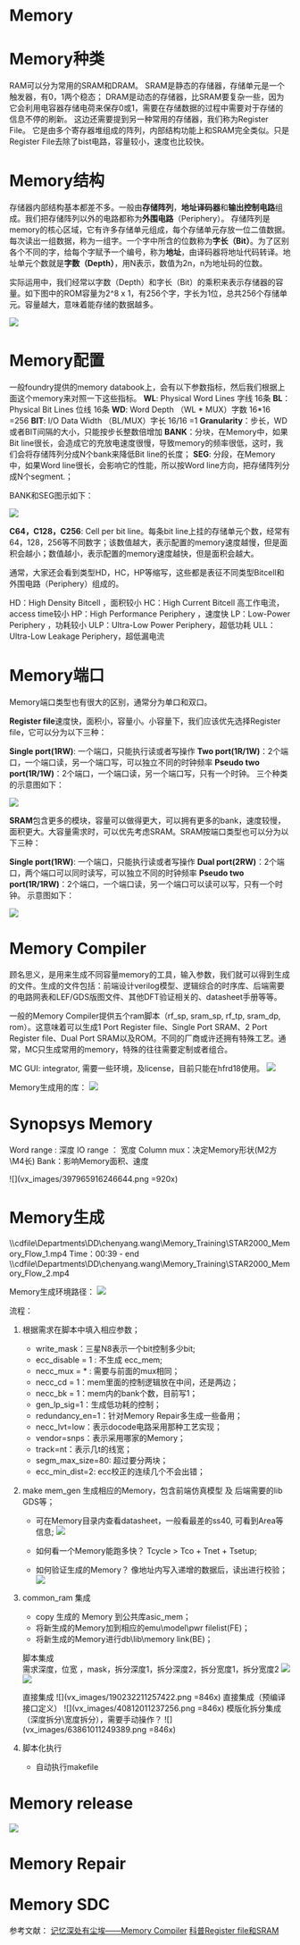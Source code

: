 # Memory

# Memory种类

RAM可以分为常用的SRAM和DRAM。
SRAM是静态的存储器，存储单元是一个触发器，有0，1两个稳态；
DRAM是动态的存储器，比SRAM要复杂一些，因为它会利用电容器存储电荷来保存0或1，需要在存储数据的过程中需要对于存储的信息不停的刷新。
 这边还需要提到另一种常用的存储器，我们称为Register File。 它是由多个寄存器堆组成的阵列，内部结构功能上和SRAM完全类似。只是Register File去除了bist电路，容量较小，速度也比较快。

# Memory结构

存储器内部结构基本都差不多。一般由**存储阵列**，**地址译码器**和**输出控制电路**组成。我们把存储阵列以外的电路都称为**外围电路**（Periphery）。
存储阵列是memory的核心区域，它有许多存储单元组成，每个存储单元存放一位二值数据。每次读出一组数据，称为一组字。一个字中所含的位数称为**字长（Bit）**。为了区别各个不同的字，给每个字赋予一个编号，称为**地址**，由译码器将地址代码转译。地址单元个数就是**字数（Depth）**，用N表示，数值为2n，n为地址码的位数。

实际运用中，我们经常以字数（Depth）和字长（Bit）的乘积来表示存储器的容量。如下图中的ROM容量为2^8 x 1，有256个字，字长为1位，总共256个存储单元。容量越大，意味着能存储的数据越多。

![](vx_images/566424513249387.png)

# Memory配置

一般foundry提供的memory databook上，会有以下参数指标，然后我们根据上面这个memory来对照一下这些指标。
**WL**: Physical Word Lines 字线  16条
**BL**：Physical Bit Lines  位线   16条
**WD**: Word Depth （WL * MUX）字数   16*16 =256
**BIT**: I/O Data Width （BL/MUX）字长   16/16 =1
**Granularity**：步长，WD或者BIT间隔的大小，只能按步长整数倍增加
**BANK**：分块，在Memory中，如果Bit line很长，会造成它的充放电速度很慢，导致memory的频率很低，这时，我们会将存储阵列分成N个bank来降低Bit line的长度；
**SEG**: 分段，在Memory中，如果Word line很长，会影响它的性能，所以按Word line方向，把存储阵列分成N个segment.；

 BANK和SEG图示如下：
 
![](vx_images/325195113237254.png)


**C64，C128，C256**: Cell per bit line。每条bit line上挂的存储单元个数，经常有64，128，256等不同数字；该数值越大，表示配置的memory速度越慢，但是面积会越小；数值越小，表示配置的memory速度越快，但是面积会越大。

通常，大家还会看到类型HD，HC，HP等缩写，这些都是表征不同类型Bitcell和外围电路（Periphery）组成的。 

HD：High Density Bitcell ，面积较小
HC：High Current Bitcell 高工作电流，access time较小
HP：High Performance Periphery  ，速度快
LP：Low-Power Periphery ，功耗较小
ULP：Ultra-Low Power Periphery，超低功耗
ULL：Ultra-Low Leakage Periphery，超低漏电流

# Memory端口

Memory端口类型也有很大的区别，通常分为单口和双口。

**Register file**速度快，面积小，容量小。小容量下，我们应该优先选择Register file，它可以分为以下三种：

**Single port(1RW)**: 一个端口，只能执行读或者写操作
**Two port(1R/1W)**：2个端口，一个端口读，另一个端口写，可以独立不同的时钟频率
**Pseudo two port(1R/1W)**：2个端口，一个端口读，另一个端口写，只有一个时钟。
三个种类的示意图如下：

![](vx_images/333315713257420.png)

**SRAM**包含更多的模块，容量可以做得更大，可以拥有更多的bank，速度较慢，面积更大。大容量需求时，可以优先考虑SRAM。SRAM按端口类型也可以分为以下三种：

**Single port(1RW)**: 一个端口，只能执行读或者写操作
**Dual port(2RW)**：2个端口，两个端口可以同时读写，可以独立不同的时钟频率
**Pseudo two port(1R/1RW)**：2个端口，一个端口读，另一个端口可以读可以写，只有一个时钟。
示意图如下：

![](vx_images/317175813250089.png)

# Memory Compiler

顾名思义，是用来生成不同容量memory的工具，输入参数，我们就可以得到生成的文件。生成的文件包括：前端设计verilog模型、逻辑综合的时序库、后端需要的电路网表和LEF/GDS版图文件、其他DFT验证相关的、datasheet手册等等。

一般的Memory Compiler提供五个ram脚本（rf_sp, sram_sp, rf_tp, sram_dp, rom）。这意味着可以生成1 Port Register file、Single Port SRAM、2 Port Register file、Dual Port SRAM以及ROM。不同的厂商或许还拥有特殊工艺。通常，MC只生成常用的memory，特殊的往往需要定制或者组合。

MC GUI: integrator, 需要一些环境，及license，目前只能在hfrd18使用。
![](vx_images/146920914257423.png)

Memory生成用的库：
![](vx_images/92861714250092.png)


# Synopsys Memory

Word range : 深度
IO range ： 宽度
Column mux：决定Memory形状(M2方\M4长)
Bank：影响Memory面积、速度

![](vx_images/397965916246644.png =920x)


# Memory生成

\\\cdfile\Departments\DD\chenyang.wang\Memory_Training\STAR2000_Memory_Flow_1.mp4
Time：00:39 - end
\\\cdfile\Departments\DD\chenyang.wang\Memory_Training\STAR2000_Memory_Flow_2.mp4

 Memory生成环境路径：
    ![](vx_images/130834910237257.png)

流程：

1. 根据需求在脚本中填入相应参数；
   

    * write_mask：三星N8表示一个bit控制多少bit;
    * ecc_disable = 1 : 不生成 ecc_mem;
    * necc_mux = * : 需要与前面的mux相同；
    * necc_cd = 1：mem里面的控制逻辑放在中间，还是两边；
    * necc_bk = 1：mem内的bank个数，目前写1；
    * gen_lp_sig=1：生成低功耗的控制；
    * redundancy_en=1：针对Memory Repair多生成一些备用；
    * necc_lvt=low：表示docode电路采用那种工艺实现；
    * vendor=snps：表示采用哪家的Memory；
    * track=nt：表示几t的线宽；
    * segm_max_size=80: 超过要分两块；
    * ecc_min_dist=2: ecc校正的连续几个不会出错；
    

2. make mem_gen 生成相应的Memory，包含前端仿真模型 及 后端需要的lib GDS等；
    * 可在Memory目录内查看datasheet，一般看最差的ss40, 可看到Area等信息;
        ![](vx_images/545485516257421.png)

    * 如何看一个Memory能跑多快？ Tcycle > Tco + Tnet + Tsetup;  
    * 如何验证生成的Memory？ 像地址内写入递增的数据后，读出进行校验；
     ![](vx_images/59503210230964.png)
    

     
3. common_ram 集成
    * copy 生成的 Memory 到公共库asic_mem；
    * 将新生成的Memory加到相应的emu\model\pwr filelist(FE)；
    * 将新生成的Memory进行db\lib\memory link(BE)；
  
    脚本集成    
    需求深度，位宽 ，mask，拆分深度1，拆分深度2，拆分宽度1，拆分宽度2
![](vx_images/351252911230967.png)
![](vx_images/554131910230969.png)

    直接集成
![](vx_images/190232211257422.png =846x)
    直接集成（预编译接口定义）
    ![](vx_images/40812011237256.png =846x)
    模版化拆分集成（深度拆分\宽度拆分），需要手动操作？
    ![](vx_images/63861011249389.png =846x)
    
4. 脚本化执行
     * 自动执行makefile
     
     
# Memory release
![](vx_images/291532810249395.png)


# Memory Repair

# Memory SDC

参考文献：
[记忆深处有尘埃——Memory Compiler](https://blog.csdn.net/Tao_ZT/article/details/102456813)
[科普Register file和SRAM](https://www.elecfans.com/d/2048028.html)